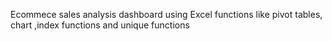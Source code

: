 Ecommece sales analysis dashboard using Excel functions like pivot tables, chart ,index functions and unique functions
